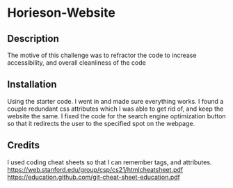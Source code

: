 # Horieson-Website

## Description

The motive of this challenge was to refractor the code to increase accessibility, and overall cleanliness of the code 


## Installation

Using the starter code. I went in and made sure everything works. I found a couple redundant css attributes which I was able to get rid of, and keep the website the same. I fixed the code for the search engine optimization button so that it redirects the user to the specified spot on the webpage. 


## Credits
I used coding cheat sheets so that I can remember tags, and attributes. 
https://web.stanford.edu/group/csp/cs21/htmlcheatsheet.pdf
https://education.github.com/git-cheat-sheet-education.pdf




